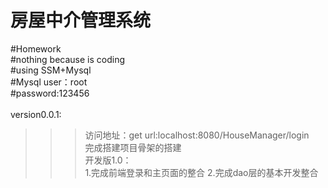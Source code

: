 房屋中介管理系统
===
#Homework</br>
#nothing because is coding </br>
#using SSM+Mysql</br>
#Mysql user：root</br>
#password:123456</br>
</br>
version0.0.1:</br>
>>>访问地址：get url:localhost:8080/HouseManager/login</br>
>>>完成搭建项目骨架的搭建</br>
开发版1.0：</br>
>>>1.完成前端登录和主页面的整合
>>>2.完成dao层的基本开发整合
